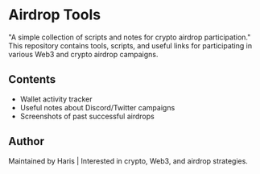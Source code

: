 # Airdrop Tools
"A simple collection of scripts and notes for crypto airdrop participation."
This repository contains tools, scripts, and useful links for participating in various Web3 and crypto airdrop campaigns.
## Contents
- Wallet activity tracker
- Useful notes about Discord/Twitter campaigns
- Screenshots of past successful airdrops
## Author
Maintained by Haris | Interested in crypto, Web3, and airdrop strategies.
